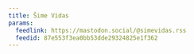 ```yaml
---
title: Šime Vidas
params:
  feedlink: https://mastodon.social/@simevidas.rss
  feedid: 87e553f3ea0bb53dde29324825e1f362
---
```

